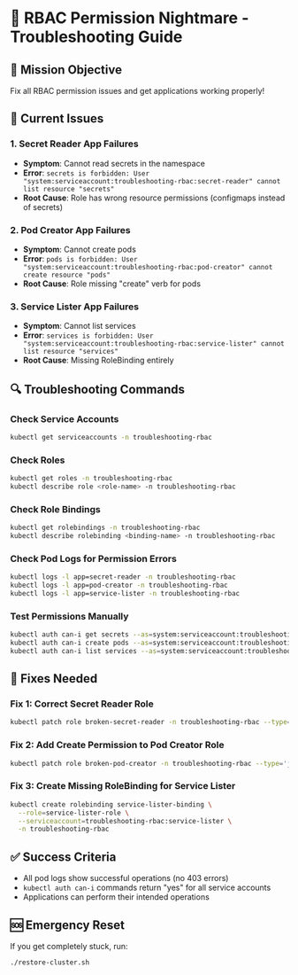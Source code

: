 # 🔐 RBAC Permission Nightmare - Troubleshooting Guide

## 🎯 Mission Objective
Fix all RBAC permission issues and get applications working properly!

## 🚨 Current Issues

### 1. Secret Reader App Failures
- **Symptom**: Cannot read secrets in the namespace
- **Error**: `secrets is forbidden: User "system:serviceaccount:troubleshooting-rbac:secret-reader" cannot list resource "secrets"`
- **Root Cause**: Role has wrong resource permissions (configmaps instead of secrets)

### 2. Pod Creator App Failures  
- **Symptom**: Cannot create pods
- **Error**: `pods is forbidden: User "system:serviceaccount:troubleshooting-rbac:pod-creator" cannot create resource "pods"`
- **Root Cause**: Role missing "create" verb for pods

### 3. Service Lister App Failures
- **Symptom**: Cannot list services
- **Error**: `services is forbidden: User "system:serviceaccount:troubleshooting-rbac:service-lister" cannot list resource "services"`
- **Root Cause**: Missing RoleBinding entirely

## 🔍 Troubleshooting Commands

### Check Service Accounts
```bash
kubectl get serviceaccounts -n troubleshooting-rbac
```

### Check Roles
```bash
kubectl get roles -n troubleshooting-rbac
kubectl describe role <role-name> -n troubleshooting-rbac
```

### Check Role Bindings
```bash
kubectl get rolebindings -n troubleshooting-rbac
kubectl describe rolebinding <binding-name> -n troubleshooting-rbac
```

### Check Pod Logs for Permission Errors
```bash
kubectl logs -l app=secret-reader -n troubleshooting-rbac
kubectl logs -l app=pod-creator -n troubleshooting-rbac
kubectl logs -l app=service-lister -n troubleshooting-rbac
```

### Test Permissions Manually
```bash
kubectl auth can-i get secrets --as=system:serviceaccount:troubleshooting-rbac:secret-reader -n troubleshooting-rbac
kubectl auth can-i create pods --as=system:serviceaccount:troubleshooting-rbac:pod-creator -n troubleshooting-rbac
kubectl auth can-i list services --as=system:serviceaccount:troubleshooting-rbac:service-lister -n troubleshooting-rbac
```

## 🔧 Fixes Needed

### Fix 1: Correct Secret Reader Role
```bash
kubectl patch role broken-secret-reader -n troubleshooting-rbac --type='json' -p='[{"op": "replace", "path": "/rules/0/resources", "value": ["secrets"]}]'
```

### Fix 2: Add Create Permission to Pod Creator Role
```bash
kubectl patch role broken-pod-creator -n troubleshooting-rbac --type='json' -p='[{"op": "add", "path": "/rules/0/verbs/-", "value": "create"}]'
```

### Fix 3: Create Missing RoleBinding for Service Lister
```bash
kubectl create rolebinding service-lister-binding \
  --role=service-lister-role \
  --serviceaccount=troubleshooting-rbac:service-lister \
  -n troubleshooting-rbac
```

## ✅ Success Criteria
- All pod logs show successful operations (no 403 errors)
- `kubectl auth can-i` commands return "yes" for all service accounts
- Applications can perform their intended operations

## 🆘 Emergency Reset
If you get completely stuck, run:
```bash
./restore-cluster.sh
```
